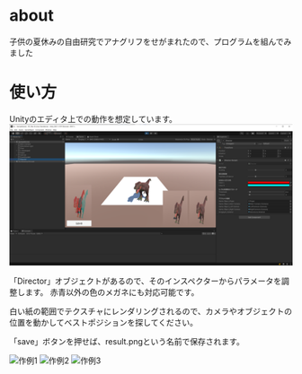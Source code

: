 # about
子供の夏休みの自由研究でアナグリフをせがまれたので、プログラムを組んでみました

# 使い方
Unityのエディタ上での動作を想定しています。
![エディタ画面](result.png)

「Director」オブジェクトがあるので、そのインスペクターからパラメータを調整します。
赤青以外の色のメガネにも対応可能です。

白い紙の範囲でテクスチャにレンダリングされるので、カメラやオブジェクトの位置を動かしてベストポジションを探してください。

「save」ボタンを押せば、result.pngという名前で保存されます。

![作例1](result_mtfuji.png)
![作例2](result_dino.png)
![作例3](result_tri.png)
